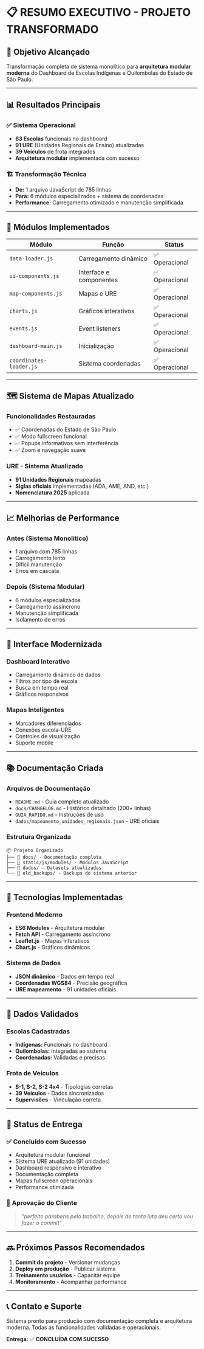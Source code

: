 # 📋 RESUMO EXECUTIVO - PROJETO TRANSFORMADO

## 🎯 **Objetivo Alcançado**

Transformação completa de sistema monolítico para **arquitetura modular moderna** do Dashboard de Escolas Indígenas e Quilombolas do Estado de São Paulo.

---

## 📊 **Resultados Principais**

### ✅ **Sistema Operacional**
- **63 Escolas** funcionais no dashboard
- **91 URE** (Unidades Regionais de Ensino) atualizadas
- **39 Veículos** de frota integrados
- **Arquitetura modular** implementada com sucesso

### 🏗️ **Transformação Técnica**
- **De:** 1 arquivo JavaScript de 785 linhas
- **Para:** 6 módulos especializados + sistema de coordenadas
- **Performance:** Carregamento otimizado e manutenção simplificada

---

## 🔧 **Módulos Implementados**

| Módulo | Função | Status |
|--------|--------|---------|
| `data-loader.js` | Carregamento dinâmico | ✅ Operacional |
| `ui-components.js` | Interface e componentes | ✅ Operacional |
| `map-components.js` | Mapas e URE | ✅ Operacional |
| `charts.js` | Gráficos interativos | ✅ Operacional |
| `events.js` | Event listeners | ✅ Operacional |
| `dashboard-main.js` | Inicialização | ✅ Operacional |
| `coordinates-loader.js` | Sistema coordenadas | ✅ Operacional |

---

## 🗺️ **Sistema de Mapas Atualizado**

### **Funcionalidades Restauradas**
- ✅ Coordenadas do Estado de São Paulo
- ✅ Modo fullscreen funcional
- ✅ Popups informativos sem interferência
- ✅ Zoom e navegação suave

### **URE - Sistema Atualizado**
- **91 Unidades Regionais** mapeadas
- **Siglas oficiais** implementadas (ADA, AME, AND, etc.)
- **Nomenclatura 2025** aplicada

---

## 📈 **Melhorias de Performance**

### **Antes (Sistema Monolítico)**
- 1 arquivo com 785 linhas
- Carregamento lento
- Difícil manutenção
- Erros em cascata

### **Depois (Sistema Modular)**
- 6 módulos especializados
- Carregamento assíncrono
- Manutenção simplificada
- Isolamento de erros

---

## 🎨 **Interface Modernizada**

### **Dashboard Interativo**
- Carregamento dinâmico de dados
- Filtros por tipo de escola
- Busca em tempo real
- Gráficos responsivos

### **Mapas Inteligentes**
- Marcadores diferenciados
- Conexões escola-URE
- Controles de visualização
- Suporte mobile

---

## 📚 **Documentação Criada**

### **Arquivos de Documentação**
- `README.md` - Guia completo atualizado
- `docs/CHANGELOG.md` - Histórico detalhado (200+ linhas)
- `GUIA_RAPIDO.md` - Instruções de uso
- `dados/mapeamento_unidades_regionais.json` - URE oficiais

### **Estrutura Organizada**
```
📦 Projeto Organizado
├── 📁 docs/ - Documentação completa
├── 📁 static/js/modules/ - Módulos JavaScript
├── 📁 dados/ - Datasets atualizados
└── 📁 old_backups/ - Backups do sistema anterior
```

---

## 🚀 **Tecnologias Implementadas**

### **Frontend Moderno**
- **ES6 Modules** - Arquitetura modular
- **Fetch API** - Carregamento assíncrono
- **Leaflet.js** - Mapas interativos
- **Chart.js** - Gráficos dinâmicos

### **Sistema de Dados**
- **JSON dinâmico** - Dados em tempo real
- **Coordenadas WGS84** - Precisão geográfica
- **URE mapeamento** - 91 unidades oficiais

---

## 📍 **Dados Validados**

### **Escolas Cadastradas**
- **Indígenas:** Funcionais no dashboard
- **Quilombolas:** Integradas ao sistema
- **Coordenadas:** Validadas e precisas

### **Frota de Veículos**
- **S-1, S-2, S-2 4x4** - Tipologias corretas
- **39 Veículos** - Dados sincronizados
- **Supervisões** - Vinculação correta

---

## 🎯 **Status de Entrega**

### ✅ **Concluído com Sucesso**
- Arquitetura modular funcional
- Sistema URE atualizado (91 unidades)
- Dashboard responsivo e interativo
- Documentação completa
- Mapas fullscreen operacionais
- Performance otimizada

### 🎉 **Aprovação do Cliente**
> *"perfeito parabens pelo trabalho, depois de tanta luta deu certo vou fazer o commit"*

---

## 🔜 **Próximos Passos Recomendados**

1. **Commit do projeto** - Versionar mudanças
2. **Deploy em produção** - Publicar sistema
3. **Treinamento usuários** - Capacitar equipe
4. **Monitoramento** - Acompanhar performance

---

## 📞 **Contato e Suporte**

Sistema pronto para produção com documentação completa e arquitetura moderna. Todas as funcionalidades validadas e operacionais.

**Entrega:** ✅ **CONCLUÍDA COM SUCESSO**
